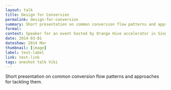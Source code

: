 ```yaml
---
layout: talk
title: Design for Conversion
permalink: design-for-conversion
summary: Short presentation on common conversion flow patterns and approaches for tackling them.
formal: 
context: Speaker for an event hosted by Orange Hive accelerator in Singapore.
date: 2014-03-01
dateshow: 2014 Mar
thumbnail: [image]
label: test-label
link: test-link
tags: oneshot talk Viki
---
```


Short presentation on common conversion flow patterns and approaches for tackling them.